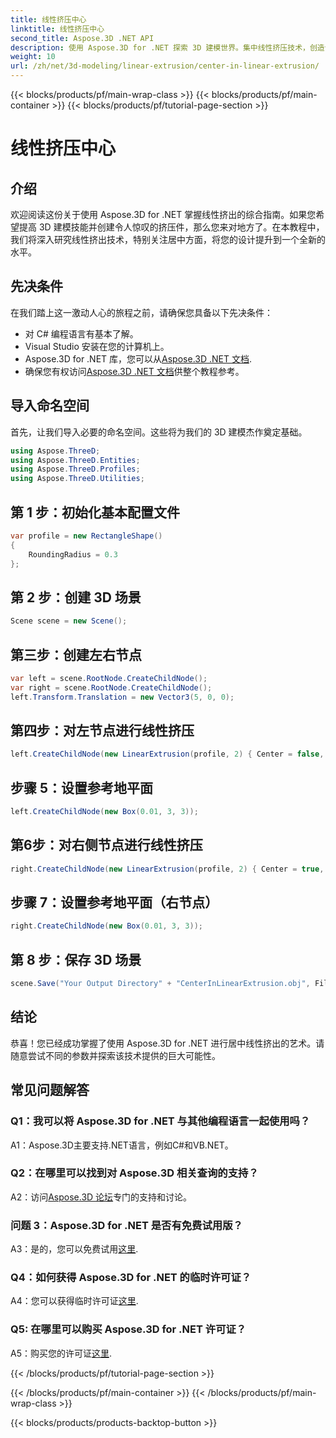 ```yaml
---
title: 线性挤压中心
linktitle: 线性挤压中心
second_title: Aspose.3D .NET API
description: 使用 Aspose.3D for .NET 探索 3D 建模世界。集中线性挤压技术，创造令人惊叹的设计，并释放您的创造力。
weight: 10
url: /zh/net/3d-modeling/linear-extrusion/center-in-linear-extrusion/
---
```


{{< blocks/products/pf/main-wrap-class >}}
{{< blocks/products/pf/main-container >}}
{{< blocks/products/pf/tutorial-page-section >}}

# 线性挤压中心

## 介绍

欢迎阅读这份关于使用 Aspose.3D for .NET 掌握线性挤出的综合指南。如果您希望提高 3D 建模技能并创建令人惊叹的挤压件，那么您来对地方了。在本教程中，我们将深入研究线性挤出技术，特别关注居中方面，将您的设计提升到一个全新的水平。

## 先决条件

在我们踏上这一激动人心的旅程之前，请确保您具备以下先决条件：

- 对 C# 编程语言有基本了解。
- Visual Studio 安装在您的计算机上。
-  Aspose.3D for .NET 库，您可以从[Aspose.3D .NET 文档](https://reference.aspose.com/3d/net/).
- 确保您有权访问[Aspose.3D .NET 文档](https://reference.aspose.com/3d/net/)供整个教程参考。

## 导入命名空间

首先，让我们导入必要的命名空间。这些将为我们的 3D 建模杰作奠定基础。

```csharp
using Aspose.ThreeD;
using Aspose.ThreeD.Entities;
using Aspose.ThreeD.Profiles;
using Aspose.ThreeD.Utilities;
```

## 第 1 步：初始化基本配置文件

```csharp
var profile = new RectangleShape()
{
    RoundingRadius = 0.3
};
```

## 第 2 步：创建 3D 场景

```csharp
Scene scene = new Scene();
```

## 第三步：创建左右节点

```csharp
var left = scene.RootNode.CreateChildNode();
var right = scene.RootNode.CreateChildNode();
left.Transform.Translation = new Vector3(5, 0, 0);
```

## 第四步：对左节点进行线性挤压

```csharp
left.CreateChildNode(new LinearExtrusion(profile, 2) { Center = false, Slices = 3 });
```

## 步骤 5：设置参考地平面

```csharp
left.CreateChildNode(new Box(0.01, 3, 3));
```

## 第6步：对右侧节点进行线性挤压

```csharp
right.CreateChildNode(new LinearExtrusion(profile, 2) { Center = true, Slices = 3 });
```

## 步骤 7：设置参考地平面（右节点）

```csharp
right.CreateChildNode(new Box(0.01, 3, 3));
```

## 第 8 步：保存 3D 场景

```csharp
scene.Save("Your Output Directory" + "CenterInLinearExtrusion.obj", FileFormat.WavefrontOBJ);
```

## 结论

恭喜！您已经成功掌握了使用 Aspose.3D for .NET 进行居中线性挤出的艺术。请随意尝试不同的参数并探索该技术提供的巨大可能性。

## 常见问题解答

### Q1：我可以将 Aspose.3D for .NET 与其他编程语言一起使用吗？

A1：Aspose.3D主要支持.NET语言，例如C#和VB.NET。

### Q2：在哪里可以找到对 Aspose.3D 相关查询的支持？

 A2：访问[Aspose.3D 论坛](https://forum.aspose.com/c/3d/18)专门的支持和讨论。

### 问题 3：Aspose.3D for .NET 是否有免费试用版？

 A3：是的，您可以免费试用[这里](https://releases.aspose.com/).

### Q4：如何获得 Aspose.3D for .NET 的临时许可证？

A4：您可以获得临时许可证[这里](https://purchase.aspose.com/temporary-license/).

### Q5: 在哪里可以购买 Aspose.3D for .NET 许可证？

 A5：购买您的许可证[这里](https://purchase.aspose.com/buy).

{{< /blocks/products/pf/tutorial-page-section >}}

{{< /blocks/products/pf/main-container >}}
{{< /blocks/products/pf/main-wrap-class >}}

{{< blocks/products/products-backtop-button >}}
